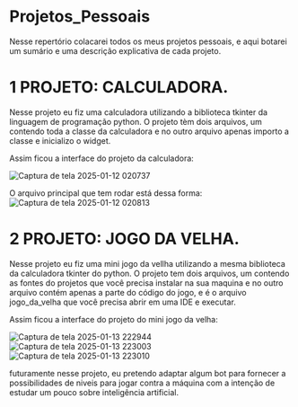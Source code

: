 # Projetos_Pessoais
 
Nesse repertório colacarei todos os meus projetos pessoais, e aqui botarei um sumário e uma descrição explicativa de cada projeto.

# 1 PROJETO: CALCULADORA.

 Nesse projeto eu fiz uma calculadora utilizando a biblioteca tkinter da linguagem de programação python.
 O projeto tèm dois arquivos, um contendo toda a classe da calculadora e no outro arquivo apenas importo
 a classe e inicializo o widget.

 Assim ficou a interface do projeto da calculadora:
 
 
 ![Captura de tela 2025-01-12 020737](https://github.com/user-attachments/assets/99a29aeb-96ce-4463-837e-fb42eb2672bb)


 O arquivo principal que tem rodar está dessa forma: 
 ![Captura de tela 2025-01-12 020813](https://github.com/user-attachments/assets/ff593ac5-28ca-40e0-9160-2b104a515770)

 # 2 PROJETO: JOGO DA VELHA.

 Nesse projeto eu fiz uma mini jogo da vellha utilizando a mesma biblioteca da calculadora tkinter do python.
 O projeto tem dois arquivos, um contendo as fontes do projetos que você precisa instalar na sua maquina e no
 outro arquivo contém apenas a parte do código do jogo, e é o arquivo jogo_da_velha que você precisa abrir em uma IDE e executar.

 Assim ficou a interface do projeto do mini jogo da velha:

 ![Captura de tela 2025-01-13 222944](https://github.com/user-attachments/assets/0fb4b800-2d27-4fee-8e48-a562671171c8)
 ![Captura de tela 2025-01-13 223003](https://github.com/user-attachments/assets/cc151478-bef4-40ec-8377-182a038fd31b)
 ![Captura de tela 2025-01-13 223010](https://github.com/user-attachments/assets/406ad878-94cf-4b2f-b87b-218911177e4a)

 futuramente nesse projeto, eu pretendo adaptar algum bot para fornecer a possibilidades de niveis para jogar contra a máquina
 com a intenção de estudar um pouco sobre inteligência artificial.



